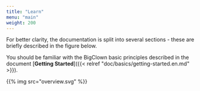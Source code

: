 ```yaml
---
title: "Learn"
menu: "main"
weight: 200
---
```


For better clarity, the documentation is split into several sections - these are briefly described in the figure below.

You should be familiar with the BigClown basic principles described in the document [**Getting Started**]({{< relref "doc/basics/getting-started.en.md" >}}).

{{% img src="overview.svg" %}}

